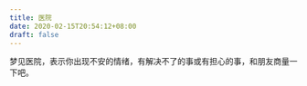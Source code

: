 ```yaml
---
title: 医院
date: 2020-02-15T20:54:12+08:00
draft: false
---
```


梦见医院，表示你出现不安的情绪，有解决不了的事或有担心的事，和朋友商量一下吧。<br>
